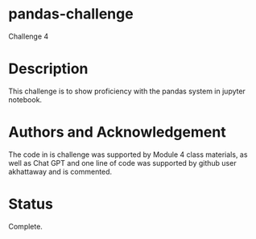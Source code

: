# pandas-challenge
Challenge 4
# Description
This challenge is to show proficiency with the pandas system in jupyter notebook. 
# Authors and Acknowledgement
The code in is challenge was supported by Module 4 class materials, as well as Chat GPT and one line of code was supported by github user akhattaway and is commented.
# Status
Complete.
